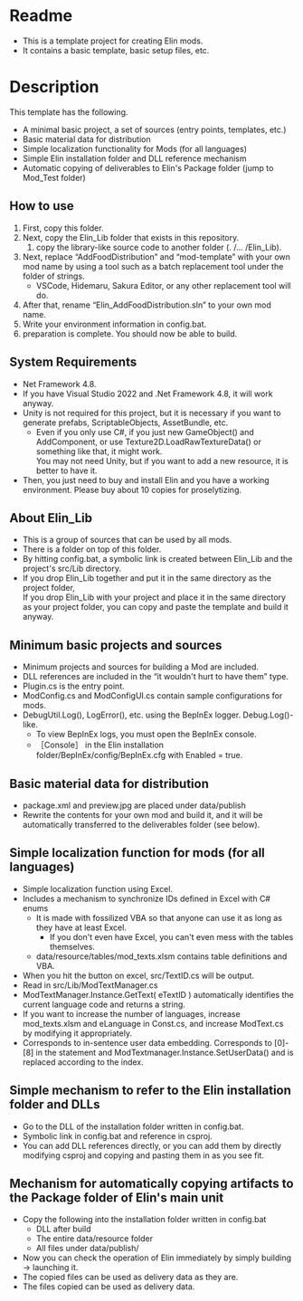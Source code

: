 # Readme
* This is a template project for creating Elin mods.
* It contains a basic template, basic setup files, etc.

# Description
This template has the following.
* A minimal basic project, a set of sources (entry points, templates, etc.)
* Basic material data for distribution
* Simple localization functionality for Mods (for all languages)
* Simple Elin installation folder and DLL reference mechanism
* Automatic copying of deliverables to Elin's Package folder (jump to Mod_Test folder)

## How to use
1. First, copy this folder. 
2. Next, copy the Elin_Lib folder that exists in this repository. 
   1. copy the library-like source code to another folder (. /... /Elin_Lib). 
3. Next, replace “AddFoodDistribution” and “mod-template” with your own mod name by using a tool such as a batch replacement tool under the folder of strings.
    * VSCode, Hidemaru, Sakura Editor, or any other replacement tool will do. 
4. After that, rename “Elin_AddFoodDistribution.sln” to your own mod name.
5. Write your environment information in config.bat.
6. preparation is complete. You should now be able to build.

## System Requirements
* Net Framework 4.8.    
* If you have Visual Studio 2022 and .Net Framework 4.8, it will work anyway.  
* Unity is not required for this project, but it is necessary if you want to generate prefabs, ScriptableObjects, AssetBundle, etc.  
  * Even if you only use C#, if you just new GameObject() and AddComponent, or use Texture2D.LoadRawTextureData() or something like that, it might work.   
    You may not need Unity, but if you want to add a new resource, it is better to have it.   
* Then, you just need to buy and install Elin and you have a working environment. Please buy about 10 copies for proselytizing.  

## About Elin_Lib
* This is a group of sources that can be used by all mods. 
* There is a folder on top of this folder. 
* By hitting config.bat, a symbolic link is created between Elin_Lib and the project's src/Lib directory. 
* If you drop Elin_Lib together and put it in the same directory as the project folder,  
  If you drop Elin_Lib with your project and place it in the same directory as your project folder, you can copy and paste the template and build it anyway.  

## Minimum basic projects and sources
* Minimum projects and sources for building a Mod are included.
* DLL references are included in the “it wouldn't hurt to have them” type.
* Plugin.cs is the entry point.
* ModConfig.cs and ModConfigUI.cs contain sample configurations for mods.
* DebugUtil.Log(), LogError(), etc. using the BepInEx logger. Debug.Log()-like.
  * To view BepInEx logs, you must open the BepInEx console.
  * ［Console］ in the Elin installation folder/BepInEx/config/BepInEx.cfg with Enabled = true.

## Basic material data for distribution
* package.xml and preview.jpg are placed under data/publish
* Rewrite the contents for your own mod and build it, and it will be automatically transferred to the deliverables folder (see below).

## Simple localization function for mods (for all languages)
* Simple localization function using Excel.
* Includes a mechanism to synchronize IDs defined in Excel with C# enums
  * It is made with fossilized VBA so that anyone can use it as long as they have at least Excel.
    * If you don't even have Excel, you can't even mess with the tables themselves.
  * data/resource/tables/mod_texts.xlsm contains table definitions and VBA.
* When you hit the button on excel, src/TextID.cs will be output.
* Read in src/Lib/ModTextManager.cs
* ModTextManager.Instance.GetText( eTextID ) automatically identifies the current language code and returns a string.
* If you want to increase the number of languages, increase mod_texts.xlsm and eLanguage in Const.cs, and increase ModText.cs by modifying it appropriately.
* Corresponds to in-sentence user data embedding. Corresponds to [0]-[8] in the statement and ModTextmanager.Instance.SetUserData() and is replaced according to the index.

## Simple mechanism to refer to the Elin installation folder and DLLs
* Go to the DLL of the installation folder written in config.bat.
* Symbolic link in config.bat and reference in csproj.
* You can add DLL references directly, or you can add them by directly modifying csproj and copying and pasting them in as you see fit.

## Mechanism for automatically copying artifacts to the Package folder of Elin's main unit
* Copy the following into the installation folder written in config.bat
  * DLL after build
  * The entire data/resource folder
  * All files under data/publish/
* Now you can check the operation of Elin immediately by simply building -> launching it.
* The copied files can be used as delivery data as they are.
* The files copied can be used as delivery data.


